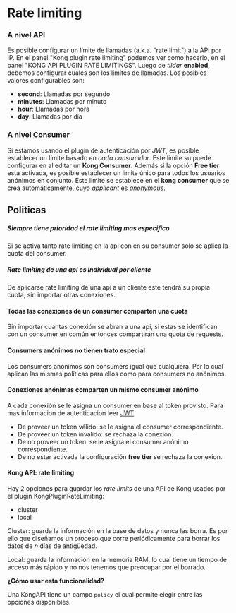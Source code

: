 # Rate limiting

### A nivel API

Es posible configurar un límite de llamadas (a.k.a. "rate limit") a la API por IP.
En el panel "Kong plugin rate limiting" podemos ver como hacerlo,
en el panel "KONG API PLUGIN RATE LIMITINGS".
Luego de _tildar_ **enabled**, debemos configurar cuales son los limites de llamadas.
Los posibles valores configurables son:

- **second**: Llamadas por segundo
- **minutes**: Llamadas por minuto
- **hour**: Llamadas por hora
- **day**: Llamadas por día

### A nivel Consumer

Si estamos usando el plugin de autenticación por *JWT*, es posible establecer un
límite basado *en cada consumidor*. Este limite su puede configurar en al editar un
**Kong Consumer**. Además si la opción **Free tier** esta activada, es posible establecer
un limite único para todos los usuarios anónimos en conjunto.
Este limite se establece en el **kong consumer** que se crea automáticamente,
cuyo *applicant* es *anonymous*.

## Politicas

##### Siempre tiene prioridad el rate limiting mas especifico
Si se activa tanto rate limiting en la api con en su consumer solo se aplica
la cuota del consumer.

##### Rate limiting de una api es individual por cliente
De aplicarse rate limiting de una api a un cliente este tendrá su propia cuota,
 sin importar otras conexiones.

#### Todas las conexiones de un consumer comparten una cuota
Sin importar cuantas conexión se abran a una api, si estas se identifican
con un consumer en común entonces compartirán una quota de requests.

#### Consumers anónimos no tienen trato especial
Los consumers anónimos son consumers igual que cualquiera. Por lo cual
aplican las mismas políticas para ellos como para consumers no anónimos.

#### Conexiones anónimas comparten un mismo consumer anónimo
A cada conexión se le asigna un consumer en base al token provisto.
Para mas informacion de autenticacion leer [JWT](jwt.md)
- De proveer un token válido: se le asigna el consumer correspondiente.
- De proveer un token invalido: se rechaza la conexión.
- De no proveer un token: se le asigna el consumer anónimo correspondiente.
- De no estar activada la configuración **free tier** se rechaza la conexion.

#### Kong API: rate limiting

Hay 2 opciones para guardar los _rate limits_ de una API de Kong usados por el plugin KongPluginRateLimiting:
- cluster
- local

Cluster: guarda la información en la base de datos y nunca las borra. Es por ello que diseñamos un proceso que corre periódicamente para borrar los datos de _n_ días de antigüedad.

Local: guarda la información en la memoria RAM, lo cual tiene un tiempo de acceso más rápido y no nos tenemos que preocupar por el borrado.

**¿Cómo usar esta funcionalidad?**

Una KongAPI tiene un campo `policy` el cual permite elegir entre las opciones disponibles.
